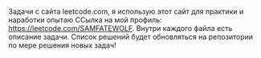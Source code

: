 Задачи с сайта leetcode.com, я использую этот сайт для практики и наработки опытаю ССылка на мой профиль: https://leetcode.com/SAMFATEWOLF. Внутри каждого файла есть описание задачи. Список решений будет обновляться на репозитории по мере решения новых задач!

